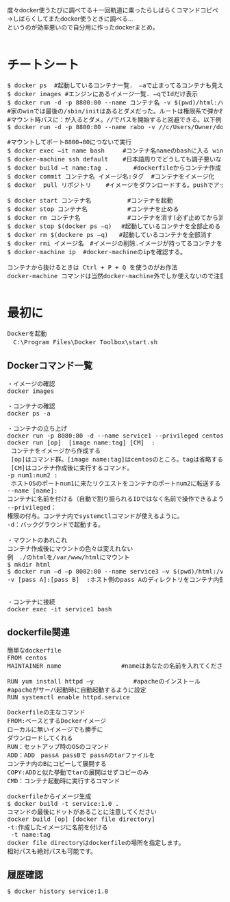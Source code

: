 度々docker使うたびに調べてる＋一回軌道に乗ったらしばらくコマンドコピペ→しばらくしてまたdocker使うときに調べる…<br>
というのが効率悪いので自分用に作ったdockerまとめ。<br>
<br>
# チートシート
<pre>
$ docker ps  #起動しているコンテナ一覧.　–aで止まってるコンテナも見える.－ｑでIDだけ表示
$ docker images #エンジンにあるイメージ一覧. –qでIdだけ表示
$ docker run -d -p 8800:80 --name コンテナ名 -v $(pwd)/html:/var/www/html --privileged イメージ名：タグ /sbin/init
#家のwinでは最後の/sbin/initはあるとダメだった。ルートは権限系で弾かれた
#マウント時パスに：が入るとダメ。//でパスを開始すると回避できる。以下例
$ docker run -d -p 8800:80 --name rabo -v //c/Users/Owner/docker/RTOS://home/sim --privileged centos //sbin/init

#マウントしてポート8800→80につないで実行
$ docker exec –it name bash     #コンテナ名nameのbashに入る winpty～で怒られるなら winpty docker execで
$ docker-machine ssh default    #日本語周りでどうしても調子悪いならこれで解決する
$ docker build –t name:tag .       #dockerfileからコンテナ作成
$ docker commit コンテナ名 イメージ名:タグ  #コンテナをイメージ化
$ docker  pull リポジトリ    #イメージをダウンロードする。pushでアップロード

$ docker start コンテナ名          #コンテナを起動
$ docker stop コンテナ名           #コンテナを止める
$ docker rm コンテナ名             #コンテナを消す(必ず止めてから消す)
$ docker stop $(docker ps –q) 　#起動しているコンテナを全部止める
$ docker rm $(dockere ps –q)   #起動しているコンテナを全部消す
$ docker rmi イメージ名　#イメージの削除.イメージが持ってるコンテナをすべて消す必要がある.
$ docker-machine ip  #docker-machineのipを確認する。

コンテナから抜けるときは Ctrl + P + Q を使うのがお作法  
docker-machine コマンドは当然docker-machine外でしか使えないので注意

</pre>
# 最初に
<pre>
Dockerを起動
　C:\Program Files\Docker Toolbox\start.sh
</pre>
## Dockerコマンド一覧
<pre>
・イメージの確認
docker images

・コンテナの確認
docker ps -a

・コンテナの立ち上げ
docker run -p 8080:80 -d --name service1 --privileged centos 
docker run [op]  [image name:tag] [CM]  :
 コンテナをイメージから作成する
 [op]はコマンド群。[image name:tag]はcentosのところ。tagは省略すると自動でlatest。
 [CM]はコンテナ作成後に実行するコマンド。　
-p num1:num2 :
 ホストOSのポートnum1に来たリクエストをコンテナのポートnum2に転送する（ポートフォワーディング）
--name [name]:
コンテナに名前を付ける（自動で割り振られるIDではなく名前で操作できるようにする）
--privileged：
権限の付与。コンテナ内でsystemctlコマンドが使えるように。
-d：バックグラウンドで起動する。

・マウントのあれこれ
コンテナ作成後にマウントの色々は変えれない
例　./のhtmlを/var/www/htmlにマウント
$ mkdir html
$ docker run –d –p 8082:80 --name service3 –v $(pwd)/html:/var/www/html --privileged service:1.0 /sbin/init
-v [pass A]:[pass B]  :ホスト側のpass Aのディレクトリをコンテナ内部のpass B のディレクトリにマウントする。


・コンテナに接続
docker exec -it service1 bash
</pre>
## dockerfile関連
<pre>
簡単なdockerfile
FROM centos
MAINTAINER name　　　　　　　　　　#nameはあなたの名前を入れてください

RUN yum install httpd –y　　　　　　 #apacheのインストール　
#apacheがサーバ起動時に自動起動するように設定
RUN systemctl enable httpd.service   

Dockerfileの主なコマンド
FROM:ベースとするDockerイメージ
ローカルに無いイメージでも勝手に
ダウンロードしてくれる
RUN：セットアップ時のOSのコマンド
ADD：ADD　passA passBで passAのtarファイルを
コンテナ内のBにコピーして展開する
COPY:ADDと似た挙動でtarの展開はせずコピーのみ
CMD：コンテナ起動時に実行するコマンド

dockerfileからイメージ生成
$ docker build -t service:1.0 .
コマンドの最後にドットがあることに注意してください
docker build [op] [docker file directory]
-t:作成したイメージに名前を付ける
 -t name:tag
docker file directoryはdockerfileの場所を指定します。
相対パスも絶対パスも可能です。
</pre>
## 履歴確認
<pre>
$ docker history service:1.0
</pre>


